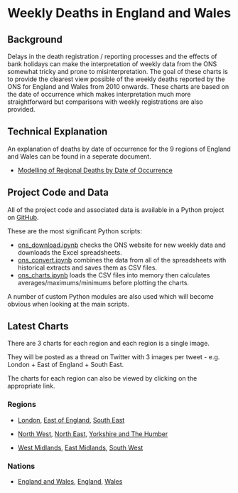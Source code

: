 # Weekly Deaths in England and Wales

## Background

Delays in the death registration / reporting processes and the effects of bank holidays can make the interpretation of weekly data from the ONS somewhat tricky and prone to misinterpretation. The goal of these charts is to provide the clearest view possible of the weekly deaths reported by the ONS for England and Wales from 2010 onwards. These charts are based on the date of occurrence which makes interpretation much more straightforward but comparisons with weekly registrations are also provided.



## Technical Explanation

An explanation of deaths by date of occurrence for the 9 regions of England and Wales can be found in a seperate document.

- [Modelling of Regional Deaths by Date of Occurrence](../modelling-regional-occurrences/README.md)



## Project Code and Data

All of the project code and associated data is available in a Python project on [GitHub](https://github.com/Logiqx/covid-stats).

These are the most significant Python scripts:

- [ons_download.ipynb](https://github.com/Logiqx/covid-stats/blob/master/python/ons_download.ipynb) checks the ONS website for new weekly data and downloads the Excel spreadsheets.
- [ons_convert.ipynb](https://github.com/Logiqx/covid-stats/blob/master/python/ons_convert.ipynb) combines the data from all of the spreadsheets with historical extracts and saves them as CSV files.
- [ons_charts.ipynb](https://github.com/Logiqx/covid-stats/blob/master/python/ons_charts.ipynb) loads the CSV files into memory then calculates averages/maximums/minimums before plotting the charts.

A number of custom Python modules are also used which will become obvious when looking at the main scripts.



## Latest Charts

There are 3 charts for each region and each region is a single image.

They will be posted as a thread on Twitter with 3 images per tweet - e.g. London + East of England + South East.

The charts for each region can also be viewed by clicking on the appropriate link.

### Regions

- [London](london.png), [East of England](east_england.png), [South East](south_east.png)

- [North West](north_west.png), [North East](north_east.png), [Yorkshire and The Humber](yorkshire_humber.png)

- [West Midlands](west_midlands.png), [East Midlands](east_midlands.png), [South West](south_west.png)


### Nations

- [England and Wales](england_wales.png), [England](england.png), [Wales](wales.png)


